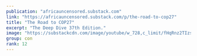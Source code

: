 ```yaml
---
publication: "africauncensored.substack.com"
link: "https://africauncensored.substack.com/p/the-road-to-cop27"
title: "The Road to COP27"
excerpt: "The Deep Dive 37th Edition."
image: "https://substackcdn.com/image/youtube/w_728,c_limit/fHqRnz2TIzs"
group: con
rank: 12
---
```

